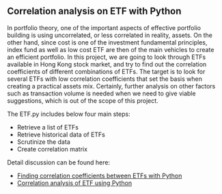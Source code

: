 ## Correlation analysis on ETF with Python

In portfolio theory, one of the important aspects of effective portfolio building is using uncorrelated, or less correlated in reality, assets.  On the other hand, since cost is one of the investment fundamental principles, index fund as well as low cost ETF are then of the main vehicles to create an efficient portfolio.  In this project, we are going to look through ETFs available in Hong Kong stock market, and try to find out the correlation coefficients of different combinations of ETFs.  The target is to look for several ETFs with low correlation coefficients that set the basis when creating a practical assets mix.  Certainly, further analysis on other factors such as transaction volume is needed when we need to give viable suggestions, which is out of the scope of this project. 
 
The ETF.py includes below four main steps:
- Retrieve a list of ETFs
- Retrieve historical data of ETFs
- Scrutinize the data
- Create correlation matrix 

Detail discussion can be found here:
- [Finding correlation coefficients between ETFs with Python](https://www.vitaarca.net/post/tech/etf_correlation_python_1/)
- [Correlation analysis of ETF using Python](https://www.vitaarca.net/post/tech/etf_correlation_python_2/)